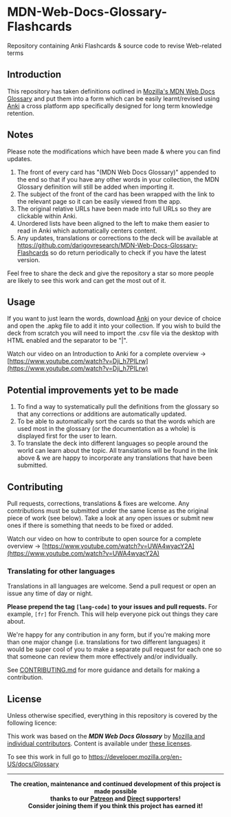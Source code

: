 # MDN-Web-Docs-Glossary-Flashcards
Repository containing Anki Flashcards &amp; source code to revise Web-related terms

## Introduction
This repository has taken definitions outlined in [Mozilla's MDN Web Docs Glossary](https://developer.mozilla.org/en-US/docs/Glossary) and put them into a form which can be easily learnt/revised using <a href="https://apps.ankiweb.net/">Anki</a> a cross platform app specifically designed for long term knowledge retention.

## Notes
Please note the modifications which have been made & where you can find updates.
1. The front of every card has "(MDN Web Docs Glossary)" appended to the end so that if you have any other words in your collection, the MDN Glossary definition will still be added when importing it.
2. The subject of the front of the card has been wrapped with the link to the relevant page so it can be easily viewed from the app.
3. The original relative URLs have been made into full URLs so they are clickable within Anki.
4. Unordered lists have been aligned to the left to make them easier to read in Anki which automatically centers content.
5. Any updates, translations or corrections to the deck will be available at <a href="https://github.com/darigovresearch/MDN-Web-Docs-Glossary-Flashcards">https://github.com/darigovresearch/MDN-Web-Docs-Glossary-Flashcards</a> so do return periodically to check if you have the latest version.

Feel free to share the deck and give the repository a star so more people are likely to see this work and can get the most out of it.

## Usage
If you want to just learn the words, download <a href="https://apps.ankiweb.net/">Anki</a> on your device of choice and open the .apkg file to add it into your collection. If you wish to build the deck from scratch you will need to import the .csv file via the desktop with HTML enabled and the separator to be "|".

Watch our video on an Introduction to Anki for a complete overview -> [https://www.youtube.com/watch?v=Dji_h7PILrw](https://www.youtube.com/watch?v=Dji_h7PILrw)

## Potential improvements yet to be made
1. To find a way to systematically pull the definitions from the glossary so that any corrections or additions are automatically updated.
2. To be able to automatically sort the cards so that the words which are used most in the glossary (or the documentation as a whole) is displayed first for the user to learn.
3. To translate the deck into different languages so people around the world can learn about the topic. All translations will be found in the link above & we are happy to incorporate any translations that have been submitted.

## Contributing
Pull requests, corrections, translations & fixes are welcome. Any contributions must be submitted under the same license as the original piece of work (see below). Take a look at any open issues or submit new ones if there is something that needs to be fixed or added.

Watch our video on how to contribute to open source for a complete overview -> [https://www.youtube.com/watch?v=UWA4wyacY2A](https://www.youtube.com/watch?v=UWA4wyacY2A)

### Translating for other languages
Translations in all languages are welcome. Send a pull request or open an issue any time of day or night.

**Please prepend the tag `[lang-code]` to your issues and pull requests.** For example, `[fr]` for French. This will help everyone pick out things they care about.

We're happy for any contribution in any form, but if you're making more than one major change (i.e. translations for two different languages) it would be super cool of you to make a separate pull request for each one so that someone can review them more effectively and/or individually.

See [CONTRIBUTING.md](CONTRIBUTING.md) for more guidance and details for making a contribution.

## License
Unless otherwise specified, everything in this repository is covered by the following licence:

This work was based on the ***MDN Web Docs Glossary*** by [Mozilla and individual contributors](https://developer.mozilla.org/en-US/docs/Glossary). Content is available under [these licenses](https://developer.mozilla.org/docs/MDN/About#Copyrights_and_licenses).

To see this work in full go to https://developer.mozilla.org/en-US/docs/Glossary

----

<b>
<div align="center">
    The creation, maintenance and continued development of this project is made possible
    <br>
    thanks to our <a href="http://patreon.com/darigovresearch">Patreon</a> and <a href="https://www.darigovresearch.com/donate">Direct</a> supporters!
    <br>
    Consider joining them if you think this project has earned it!
</div>
</b>
